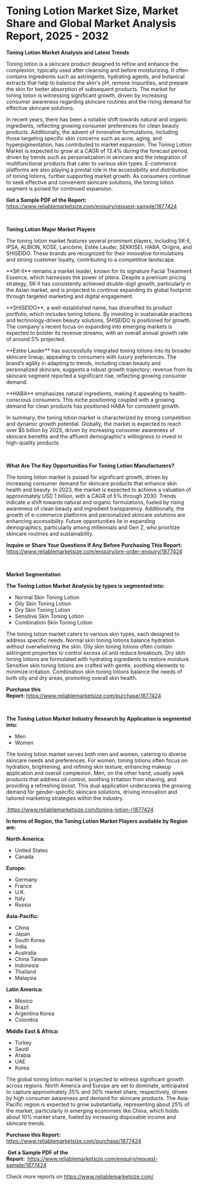 <p><h1>Toning Lotion Market Size, Market Share and Global Market Analysis Report, 2025 - 2032</h1></p><p><strong>Toning Lotion Market Analysis and Latest Trends</strong></p>
<p><p>Toning lotion is a skincare product designed to refine and enhance the complexion, typically used after cleansing and before moisturizing. It often contains ingredients such as astringents, hydrating agents, and botanical extracts that help to balance the skin's pH, remove impurities, and prepare the skin for better absorption of subsequent products. The market for toning lotion is witnessing significant growth, driven by increasing consumer awareness regarding skincare routines and the rising demand for effective skincare solutions.</p><p>In recent years, there has been a notable shift towards natural and organic ingredients, reflecting growing consumer preferences for clean beauty products. Additionally, the advent of innovative formulations, including those targeting specific skin concerns such as acne, aging, and hyperpigmentation, has contributed to market expansion. The Toning Lotion Market is expected to grow at a CAGR of 13.4% during the forecast period, driven by trends such as personalization in skincare and the integration of multifunctional products that cater to various skin types. E-commerce platforms are also playing a pivotal role in the accessibility and distribution of toning lotions, further supporting market growth. As consumers continue to seek effective and convenient skincare solutions, the toning lotion segment is poised for continued expansion.</p></p>
<p><strong>Get a Sample PDF of the Report:&nbsp;</strong> <a href="https://www.reliablemarketsize.com/enquiry/request-sample/1877424?utm_campaign=2115&utm_medium=2&utm_source=Github&utm_content=ia&utm_term=07022025&utm_id=toning-lotion">https://www.reliablemarketsize.com/enquiry/request-sample/1877424</a></p>
<p>&nbsp;</p>
<p><strong>Toning Lotion Major Market Players</strong></p>
<p><p>The toning lotion market features several prominent players, including SK-II, IPSA, ALBION, KOSE, Lancôme, Estée Lauder, SEKKISEI, HABA, Origins, and SHISEIDO. These brands are recognized for their innovative formulations and strong customer loyalty, contributing to a competitive landscape.</p><p>**SK-II** remains a market leader, known for its signature Facial Treatment Essence, which harnesses the power of pitera. Despite a premium pricing strategy, SK-II has consistently achieved double-digit growth, particularly in the Asian market, and is projected to continue expanding its global footprint through targeted marketing and digital engagement.</p><p>**SHISEIDO**, a well-established name, has diversified its product portfolio, which includes toning lotions. By investing in sustainable practices and technology-driven beauty solutions, SHISEIDO is positioned for growth. The company's recent focus on expanding into emerging markets is expected to bolster its revenue streams, with an overall annual growth rate of around 5% projected.</p><p>**Estée Lauder** has successfully integrated toning lotions into its broader skincare lineup, appealing to consumers with luxury preferences. The brand’s agility in adapting to trends, including clean beauty and personalized skincare, suggests a robust growth trajectory; revenue from its skincare segment reported a significant rise, reflecting growing consumer demand.</p><p>**HABA** emphasizes natural ingredients, making it appealing to health-conscious consumers. This niche positioning coupled with a growing demand for clean products has positioned HABA for consistent growth.</p><p>In summary, the toning lotion market is characterized by strong competition and dynamic growth potential. Globally, the market is expected to reach over $5 billion by 2025, driven by increasing consumer awareness of skincare benefits and the affluent demographic's willingness to invest in high-quality products.</p></p>
<p>&nbsp;</p>
<p><strong>What Are The Key Opportunities For Toning Lotion Manufacturers?</strong></p>
<p><p>The toning lotion market is poised for significant growth, driven by increasing consumer demand for skincare products that enhance skin health and beauty. In 2023, the market is expected to achieve a valuation of approximately USD 1 billion, with a CAGR of 5% through 2030. Trends indicate a shift towards natural and organic formulations, fueled by rising awareness of clean beauty and ingredient transparency. Additionally, the growth of e-commerce platforms and personalized skincare solutions are enhancing accessibility. Future opportunities lie in expanding demographics, particularly among millennials and Gen Z, who prioritize skincare routines and sustainability.</p></p>
<p><strong>Inquire or Share Your Questions If Any Before Purchasing This Report:</strong> <a href="https://www.reliablemarketsize.com/enquiry/pre-order-enquiry/1877424?utm_campaign=2115&utm_medium=2&utm_source=Github&utm_content=ia&utm_term=07022025&utm_id=toning-lotion">https://www.reliablemarketsize.com/enquiry/pre-order-enquiry/1877424</a></p>
<p>&nbsp;</p>
<p><strong>Market Segmentation</strong></p>
<p><strong>The Toning Lotion Market Analysis by types is segmented into:</strong></p>
<p><ul><li>Normal Skin Toning Lotion</li><li>Oily Skin Toning Lotion</li><li>Dry Skin Toning Lotion</li><li>Sensitive Skin Toning Lotion</li><li>Combination Skin Toning Lotion</li></ul></p>
<p><p>The toning lotion market caters to various skin types, each designed to address specific needs. Normal skin toning lotions balance hydration without overwhelming the skin. Oily skin toning lotions often contain astringent properties to control excess oil and reduce breakouts. Dry skin toning lotions are formulated with hydrating ingredients to restore moisture. Sensitive skin toning lotions are crafted with gentle, soothing elements to minimize irritation. Combination skin toning lotions balance the needs of both oily and dry areas, promoting overall skin health.</p></p>
<p><strong>Purchase this Report:&nbsp;</strong><a href="https://www.reliablemarketsize.com/purchase/1877424?utm_campaign=2115&utm_medium=2&utm_source=Github&utm_content=ia&utm_term=07022025&utm_id=toning-lotion">https://www.reliablemarketsize.com/purchase/1877424</a></p>
<p>&nbsp;</p>
<p><strong>The Toning Lotion Market Industry Research by Application is segmented into:</strong></p>
<p><ul><li>Men</li><li>Women</li></ul></p>
<p><p>The toning lotion market serves both men and women, catering to diverse skincare needs and preferences. For women, toning lotions often focus on hydration, brightening, and refining skin texture, enhancing makeup application and overall complexion. Men, on the other hand, usually seek products that address oil control, soothing irritation from shaving, and providing a refreshing boost. This dual application underscores the growing demand for gender-specific skincare solutions, driving innovation and tailored marketing strategies within the industry.</p></p>
<p><a href="https://www.reliablemarketsize.com/toning-lotion-r1877424?utm_campaign=2115&utm_medium=2&utm_source=Github&utm_content=ia&utm_term=07022025&utm_id=toning-lotion">&nbsp;https://www.reliablemarketsize.com/toning-lotion-r1877424</a></p>
<p><strong>In terms of Region, the Toning Lotion Market Players available by Region are:</strong></p>
<p>
    <p> <strong> North America: </strong>
        <ul>
            <li>United States</li>
            <li>Canada</li>
        </ul>
        </p> 
    <p> <strong> Europe: </strong>
        <ul>
            <li>Germany</li>
            <li>France</li>
            <li>U.K.</li>
            <li>Italy</li>
            <li>Russia</li>
        </ul>
        </p> 
    <p> <strong> Asia-Pacific: </strong>
        <ul>
            <li>China</li>
            <li>Japan</li>
            <li>South Korea</li>
            <li>India</li>
            <li>Australia</li>
            <li>China Taiwan</li>
            <li>Indonesia</li>
            <li>Thailand</li>
            <li>Malaysia</li>
        </ul>
        </p> 
    <p> <strong> Latin America: </strong>
        <ul>
            <li>Mexico</li>
            <li>Brazil</li>
            <li>Argentina Korea</li>
            <li>Colombia</li>
        </ul>
        </p> 
    <p> <strong> Middle East & Africa: </strong>
        <ul>
            <li>Turkey</li>
            <li>Saudi</li>
            <li>Arabia</li>
            <li>UAE</li>
            <li>Korea</li>
        </ul>
    </p>
    </p>
<p><p>The global toning lotion market is projected to witness significant growth across regions. North America and Europe are set to dominate, anticipated to capture approximately 35% and 30% market share, respectively, driven by high consumer awareness and demand for skincare products. The Asia-Pacific region is expected to grow substantially, representing about 25% of the market, particularly in emerging economies like China, which holds about 10% market share, fueled by increasing disposable income and skincare trends.</p></p>
<p><strong>Purchase this Report: </strong><a href="https://www.reliablemarketsize.com/purchase/1877424?utm_campaign=2115&utm_medium=2&utm_source=Github&utm_content=ia&utm_term=07022025&utm_id=toning-lotion">https://www.reliablemarketsize.com/purchase/1877424</a></p>
<p>&nbsp;<strong>Get a Sample PDF of the Report:&nbsp;&nbsp;</strong><a href="https://www.reliablemarketsize.com/enquiry/request-sample/1877424?utm_campaign=2115&utm_medium=2&utm_source=Github&utm_content=ia&utm_term=07022025&utm_id=toning-lotion">https://www.reliablemarketsize.com/enquiry/request-sample/1877424</a></p>
<p><strong></strong></p>
<p>Check more reports on <a href="https://www.reliablemarketsize.com/?utm_campaign=2115&utm_medium=2&utm_source=Github&utm_content=ia&utm_term=07022025&utm_id=toning-lotion">https://www.reliablemarketsize.com/</a></p>